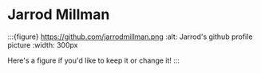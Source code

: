 # Jarrod Millman

:::{figure} https://github.com/jarrodmillman.png
:alt: Jarrod's github profile picture
:width: 300px

Here's a figure if you'd like to keep it or change it!
:::
